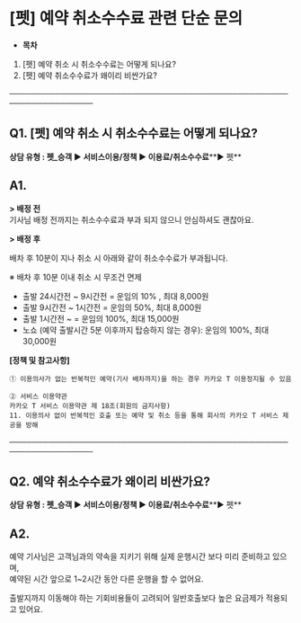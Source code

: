 # [펫] 예약 취소수수료 관련 단순 문의

* **목차**

1. [펫] 예약 취소 시 취소수수료는 어떻게 되나요?
2. [펫] 예약 취소수수료가 왜이리 비싼가요?

─────────────────────────────────────────────────────────────────

**Q1. [펫] 예약 취소 시 취소수수료는 어떻게 되나요?**
-----------------------------------

**상담 유형 : 펫\_승객 ▶ 서비스이용/정책 ▶ 이용료/취소수수료****▶ 펫**

**A1.**
-------

**> 배정 전**  
기사님 배정 전까지는 취소수수료과 부과 되지 않으니 안심하셔도 괜찮아요.

**> 배정 후**

배차 후 10분이 지나 취소 시 아래와 같이 취소수수료가 부과됩니다.

※ 배차 후 10분 이내 취소 시 무조건 면제

- 출발 24시간전 ~ 9시간전 = 운임의 10% , 최대 8,000원  
- 출발 9시간전 ~ 1시간전 = 운임의 50%, 최대 8,000원  
- 출발 1시간전 ~ = 운임의 100%, 최대 15,000원  
- 노쇼 (예약 출발시간 5분 이후까지 탑승하지 않는 경우): 운임의 100%, 최대 30,000원

**[정책 및 참고사항]**

```
① 이용의사가 없는 반복적인 예약(기사 배차까지)을 하는 경우 카카오 T 이용정지될 수 있음  
  
② 서비스 이용약관  
카카오 T 서비스 이용약관 제 18조(회원의 금지사항)  
11. 이용의사 없이 반복적인 호출 또는 예약 및 취소 등을 통해 회사의 카카오 T 서비스 제공을 방해
```

─────────────────────────────────────────────────────────────────

**Q2. 예약 취소수수료가 왜이리 비싼가요?**
---------------------------

**상담 유형 : 펫\_승객 ▶ 서비스이용/정책 ▶ 이용료/취소수수료****▶ 펫**

**A2.**
-------

예약 기사님은 고객님과의 약속을 지키기 위해 실제 운행시간 보다 미리 준비하고 있으며,  
예약된 시간 앞으로 1~2시간 동안 다른 운행을 할 수 없어요.

출발지까지 이동해야 하는 기회비용들이 고려되어 일반호출보다 높은 요금제가 적용되고 있어요.